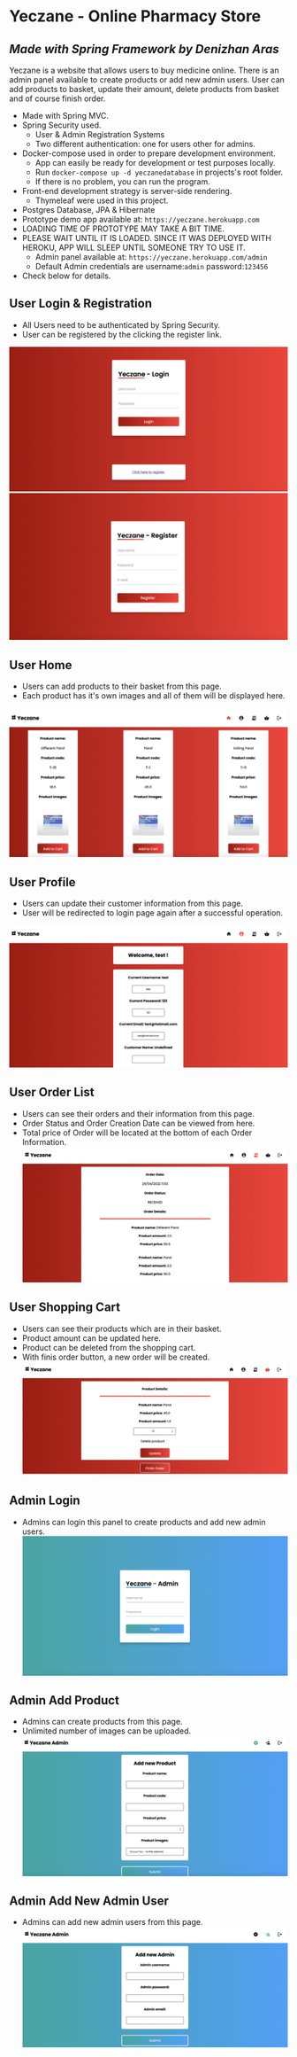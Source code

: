 # Yeczane - Online Pharmacy Store
## _Made with Spring Framework by Denizhan Aras_

Yeczane is a website that allows users to buy medicine online. There is an admin panel available to create products or add new admin users. User can add products to basket, update their amount, delete products from basket and of course finish order.

- Made with Spring MVC.
- Spring Security used.
  - User & Admin Registration Systems
  - Two different authentication: one for users other for admins.
- Docker-compose used in order to prepare development environment.
  - App can easily be ready for development or test purposes locally.
  - Run `docker-compose up -d yeczanedatabase` in projects's root folder.
  - If there is no problem, you can run the program.
- Front-end development strategy is server-side rendering.
  - Thymeleaf were used in this project.
- Postgres Database, JPA & Hibernate
- Prototype demo app available at: `https://yeczane.herokuapp.com`
- LOADING TIME OF PROTOTYPE MAY TAKE A BIT TIME.
- PLEASE WAIT UNTIL IT IS LOADED. SINCE IT WAS DEPLOYED WITH HEROKU, APP WILL SLEEP UNTIL SOMEONE TRY TO USE IT.
  - Admin panel available at: `https://yeczane.herokuapp.com/admin`
  - Default Admin credentials are username:`admin` password:`123456`
- Check below for details.

## User Login & Registration
- All Users need to be authenticated by Spring Security.
- User can be registered by the clicking the register link.

![UserLogin](images/userLogin.png)
![UserRegister](images/userRegister.png)

## User Home
- Users can add products to their basket from this page.
- Each product has it's own images and all of them will be displayed here.

![userHome](images/userHome.png)

## User Profile
- Users can update their customer information from this page.
- User will be redirected to login page again after a successful operation.

![userProfile](images/userProfile.png)

## User Order List
- Users can see their orders and their information from this page.
- Order Status and Order Creation Date can be viewed from here.
- Total price of Order will be located at the bottom of each Order Information.
![userProfile](images/userOrderList.png)

## User Shopping Cart
- Users can see their products which are in their basket.
- Product amount can be updated here.
- Product can be deleted from the shopping cart.
- With finis order button, a new order will be created.
  ![userProfile](images/userShoppingCart.png)

## Admin Login
- Admins can login this panel to create products and add new admin users.
  ![adminLogin](images/adminLogin.png)

## Admin Add Product
- Admins can create products from this page.
- Unlimited number of images can be uploaded.
  ![adminProduct](images/adminProduct.png)

## Admin Add New Admin User
- Admins can add new admin users from this page.
  ![adminRegister](images/adminRegister.png)
